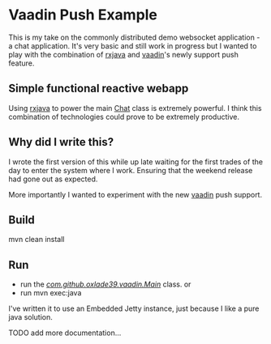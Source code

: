 # Vaadin Push Example

This is my take on the commonly distributed demo websocket application - a chat application.
It's very basic and still work in progress but I wanted to play with the combination of [rxjava](https://github.com/Netflix/RxJava) and [vaadin](https://vaadin.com/home)'s newly support push feature.

## Simple functional reactive webapp

Using [rxjava](https://github.com/Netflix/RxJava) to power the main [Chat](https://github.com/oxlade39/vaadin-chat-push/blob/master/src/main/java/com/github/oxlade39/chat/Chat.java) class is extremely powerful. 
I think this combination of technologies could prove to be extremely productive.

## Why did I write this?

I wrote the first version of this while up late waiting for the first trades of the day to enter the system where I work. 
Ensuring that the weekend release had gone out as expected.

More importantly I wanted to experiment with the new [vaadin](https://vaadin.com/home) push support.

## Build

mvn clean install

## Run

- run the [_com.github.oxlade39.vaadin.Main_](https://github.com/oxlade39/vaadin-chat-push/blob/master/src/main/java/com/github/oxlade39/vaadin/Main.java) class. or
- run mvn exec:java

I've written it to use an Embedded Jetty instance, just because I like a pure java solution.

TODO add more documentation...
